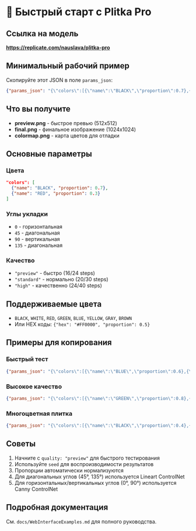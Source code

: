 # 🚀 Быстрый старт с Plitka Pro

## Ссылка на модель
**https://replicate.com/nauslava/plitka-pro**

## Минимальный рабочий пример

Скопируйте этот JSON в поле `params_json`:

```json
{"params_json": "{\"colors\":[{\"name\":\"BLACK\",\"proportion\":0.7},{\"name\":\"RED\",\"proportion\":0.3}],\"angle\":0,\"quality\":\"preview\"}"}
```

## Что вы получите
- **preview.png** - быстрое превью (512x512)
- **final.png** - финальное изображение (1024x1024)  
- **colormap.png** - карта цветов для отладки

## Основные параметры

### Цвета
```json
"colors": [
  {"name": "BLACK", "proportion": 0.7},
  {"name": "RED", "proportion": 0.3}
]
```

### Углы укладки
- `0` - горизонтальная
- `45` - диагональная  
- `90` - вертикальная
- `135` - диагональная

### Качество
- `"preview"` - быстро (16/24 steps)
- `"standard"` - нормально (20/30 steps)
- `"high"` - качественно (24/40 steps)

## Поддерживаемые цвета
- `BLACK`, `WHITE`, `RED`, `GREEN`, `BLUE`, `YELLOW`, `GRAY`, `BROWN`
- Или HEX коды: `{"hex": "#FF0000", "proportion": 0.5}`

## Примеры для копирования

### Быстрый тест
```json
{"params_json": "{\"colors\":[{\"name\":\"BLUE\",\"proportion\":0.6},{\"name\":\"YELLOW\",\"proportion\":0.4}],\"angle\":45,\"quality\":\"preview\",\"seed\":42}"}
```

### Высокое качество
```json
{"params_json": "{\"colors\":[{\"name\":\"GREEN\",\"proportion\":0.8},{\"name\":\"GRAY\",\"proportion\":0.2}],\"angle\":90,\"quality\":\"high\",\"seed\":999}"}
```

### Многоцветная плитка
```json
{"params_json": "{\"colors\":[{\"name\":\"BLACK\",\"proportion\":0.4},{\"name\":\"RED\",\"proportion\":0.3},{\"name\":\"BLUE\",\"proportion\":0.2},{\"name\":\"YELLOW\",\"proportion\":0.1}],\"angle\":0,\"quality\":\"standard\",\"seed\":555}"}
```

## Советы
1. Начните с `quality: "preview"` для быстрого тестирования
2. Используйте `seed` для воспроизводимости результатов
3. Пропорции автоматически нормализуются
4. Для диагональных углов (45°, 135°) используется Lineart ControlNet
5. Для горизонтальных/вертикальных углов (0°, 90°) используется Canny ControlNet

## Подробная документация
См. `docs/WebInterfaceExamples.md` для полного руководства.
